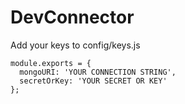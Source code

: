 # DevConnector

Add your keys to config/keys.js

```
module.exports = {
  mongoURI: 'YOUR CONNECTION STRING',
  secretOrKey: 'YOUR SECRET OR KEY'
};
```
